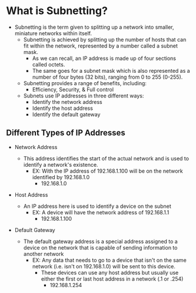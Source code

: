 # What is Subnetting?

- Subnetting is the term given to splitting up a network into smaller, miniature networks within itself.
  - Subnetting is achieved by splitting up the number of hosts that can fit within the network, represented by a number called a subnet mask.
    - As we can recall, an IP address is made up of four sections called octets.
    - The same goes for a subnet mask which is also represented as a number of four bytes (32 bits), ranging from 0 to 255 (0-255).
  - Subnetting provides a range of benefits, including:
    - Efficiency, Security, & Full control
  - Subnets use IP addresses in three different ways:
    - Identify the network address
    - Identify the host address
    - Identify the default gateway

## Different Types of IP Addresses

- Network Address
  - This address identifies the start of the actual network and is used to identify a network's existence.
    - EX: With the IP address of 192.168.1.100 will be on the network identified by 192.168.1.0
      - 192.168.1.0

- Host Address
  - An IP address here is used to identify a device on the subnet
    - EX: A device will have the network address of 192.168.1.1
      - 192.168.1.100

- Default Gateway
  - The default gateway address is a special address assigned to a device on the network that is capable of sending information to another network
    - EX: Any data that needs to go to a device that isn't on the same network (i.e. isn't on 192.168.1.0) will be sent to this device.
      - These devices can use any host address but usually use either the first or last host address in a network (.1 or .254)
        - 192.168.1.254